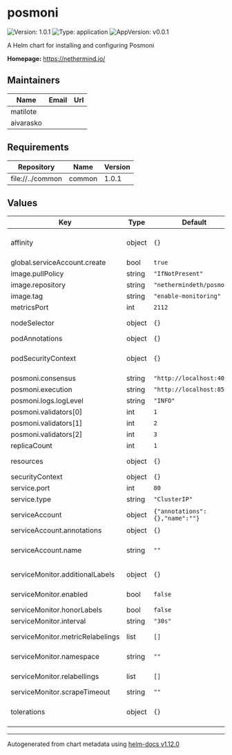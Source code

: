 # posmoni

![Version: 1.0.1](https://img.shields.io/badge/Version-1.0.1-informational?style=flat-square) ![Type: application](https://img.shields.io/badge/Type-application-informational?style=flat-square) ![AppVersion: v0.0.1](https://img.shields.io/badge/AppVersion-v0.0.1-informational?style=flat-square)

A Helm chart for installing and configuring Posmoni

**Homepage:** <https://nethermind.io/>

## Maintainers

| Name | Email | Url |
| ---- | ------ | --- |
| matilote |  |  |
| aivarasko |  |  |

## Requirements

| Repository | Name | Version |
|------------|------|---------|
| file://../common | common | 1.0.1 |

## Values

| Key | Type | Default | Description |
|-----|------|---------|-------------|
| affinity | object | `{}` | Affinity for pod assignment ref: https://kubernetes.io/docs/concepts/configuration/assign-pod-node/#affinity-and-anti-affinity  |
| global.serviceAccount.create | bool | `true` |  |
| image.pullPolicy | string | `"IfNotPresent"` |  |
| image.repository | string | `"nethermindeth/posmoni"` |  |
| image.tag | string | `"enable-monitoring"` |  |
| metricsPort | int | `2112` |  |
| nodeSelector | object | `{}` | Node labels for pod assignment ref: https://kubernetes.io/docs/user-guide/node-selection/  |
| podAnnotations | object | `{}` |  |
| podSecurityContext | object | `{}` | Pod Security Context ref: https://kubernetes.io/docs/tasks/configure-pod-container/security-context/  |
| posmoni.consensus | string | `"http://localhost:4000"` |  |
| posmoni.execution | string | `"http://localhost:8545"` |  |
| posmoni.logs.logLevel | string | `"INFO"` |  |
| posmoni.validators[0] | int | `1` |  |
| posmoni.validators[1] | int | `2` |  |
| posmoni.validators[2] | int | `3` |  |
| replicaCount | int | `1` |  |
| resources | object | `{}` | Configure resource requests and limits. ref: http://kubernetes.io/docs/user-guide/compute-resources/  |
| securityContext | object | `{}` |  |
| service.port | int | `80` |  |
| service.type | string | `"ClusterIP"` |  |
| serviceAccount | object | `{"annotations":{},"name":""}` | ref: https://kubernetes.io/docs/tasks/configure-pod-container/configure-service-account/  |
| serviceAccount.annotations | object | `{}` | Annotations to add to the service account |
| serviceAccount.name | string | `""` | The name of the service account to use. If not set and create is true, a name is generated using the fullname template |
| serviceMonitor.additionalLabels | object | `{}` | Additional labels that can be used so ServiceMonitor resource(s) can be discovered by Prometheus  |
| serviceMonitor.enabled | bool | `false` | Create ServiceMonitor resource(s) for scraping metrics using PrometheusOperator  |
| serviceMonitor.honorLabels | bool | `false` | Specify honorLabels parameter to add the scrape endpoint  |
| serviceMonitor.interval | string | `"30s"` | The interval at which metrics should be scraped  |
| serviceMonitor.metricRelabelings | list | `[]` | Metrics RelabelConfigs to apply to samples before ingestion.  |
| serviceMonitor.namespace | string | `""` | The namespace in which the ServiceMonitor will be created  |
| serviceMonitor.relabellings | list | `[]` | Metrics RelabelConfigs to apply to samples before scraping.  |
| serviceMonitor.scrapeTimeout | string | `""` | The timeout after which the scrape is ended  |
| tolerations | object | `{}` | Tolerations for pod assignment ref: https://kubernetes.io/docs/concepts/configuration/taint-and-toleration/  |

----------------------------------------------
Autogenerated from chart metadata using [helm-docs v1.12.0](https://github.com/norwoodj/helm-docs/releases/v1.12.0)
